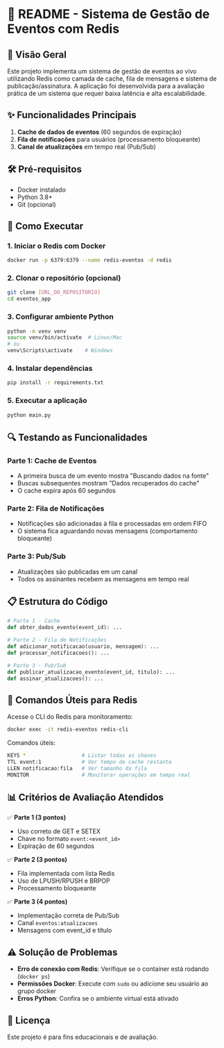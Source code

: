 # 📝 README - Sistema de Gestão de Eventos com Redis

## 📌 Visão Geral
Este projeto implementa um sistema de gestão de eventos ao vivo utilizando Redis como camada de cache, fila de mensagens e sistema de publicação/assinatura. A aplicação foi desenvolvida para a avaliação prática de um sistema que requer baixa latência e alta escalabilidade.

## ✨ Funcionalidades Principais
1. **Cache de dados de eventos** (60 segundos de expiração)
2. **Fila de notificações** para usuários (processamento bloqueante)
3. **Canal de atualizações** em tempo real (Pub/Sub)

## 🛠️ Pré-requisitos
- Docker instalado
- Python 3.8+
- Git (opcional)

## 🚀 Como Executar

### 1. Iniciar o Redis com Docker
```bash
docker run -p 6379:6379 --name redis-eventos -d redis
```

### 2. Clonar o repositório (opcional)
```bash
git clone [URL_DO_REPOSITORIO]
cd eventos_app
```

### 3. Configurar ambiente Python
```bash
python -m venv venv
source venv/bin/activate  # Linux/Mac
# ou
venv\Scripts\activate    # Windows
```

### 4. Instalar dependências
```bash
pip install -r requirements.txt
```

### 5. Executar a aplicação
```bash
python main.py
```

## 🔍 Testando as Funcionalidades

### Parte 1: Cache de Eventos
- A primeira busca de um evento mostra "Buscando dados na fonte"
- Buscas subsequentes mostram "Dados recuperados do cache"
- O cache expira após 60 segundos

### Parte 2: Fila de Notificações
- Notificações são adicionadas à fila e processadas em ordem FIFO
- O sistema fica aguardando novas mensagens (comportamento bloqueante)

### Parte 3: Pub/Sub
- Atualizações são publicadas em um canal
- Todos os assinantes recebem as mensagens em tempo real

## 📋 Estrutura do Código
```python
# Parte 1 - Cache
def obter_dados_evento(event_id): ...

# Parte 2 - Fila de Notificações
def adicionar_notificacao(usuario, mensagem): ...
def processar_notificacoes(): ...

# Parte 3 - Pub/Sub
def publicar_atualizacao_evento(event_id, titulo): ...
def assinar_atualizacoes(): ...
```

## 🧰 Comandos Úteis para Redis
Acesse o CLI do Redis para monitoramento:
```bash
docker exec -it redis-eventos redis-cli
```

Comandos úteis:
```bash
KEYS *                  # Listar todas as chaves
TTL event:1             # Ver tempo de cache restante
LLEN notificacao:fila   # Ver tamanho da fila
MONITOR                 # Monitorar operações em tempo real
```

## 📊 Critérios de Avaliação Atendidos
✅ **Parte 1 (3 pontos)**  
- Uso correto de GET e SETEX  
- Chave no formato `event:<event_id>`  
- Expiração de 60 segundos  

✅ **Parte 2 (3 pontos)**  
- Fila implementada com lista Redis  
- Uso de LPUSH/RPUSH e BRPOP  
- Processamento bloqueante  

✅ **Parte 3 (4 pontos)**  
- Implementação correta de Pub/Sub  
- Canal `eventos:atualizacoes`  
- Mensagens com event_id e título  

## ⚠️ Solução de Problemas
- **Erro de conexão com Redis**: Verifique se o container está rodando (`docker ps`)
- **Permissões Docker**: Execute com `sudo` ou adicione seu usuário ao grupo docker
- **Erros Python**: Confira se o ambiente virtual está ativado

## 📄 Licença
Este projeto é para fins educacionais e de avaliação.
